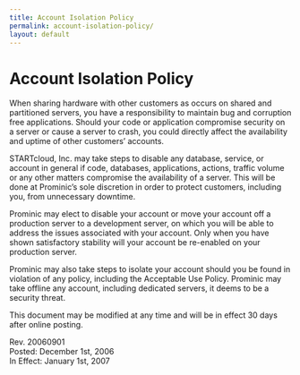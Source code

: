 ```yaml
---
title: Account Isolation Policy
permalink: account-isolation-policy/
layout: default
---
```

Account Isolation Policy
===
When sharing hardware with other customers as occurs on shared and partitioned servers, you have a responsibility to maintain bug and corruption free applications. Should your code or application compromise security on a server or cause a server to crash, you could directly affect the availability and uptime of other customers’ accounts. 

STARTcloud, Inc. may take steps to disable any database, service, or account in general if code, databases, applications, actions, traffic volume or any other matters compromise the availability of a server. This will be done at Prominic’s sole discretion in order to protect customers, including you, from unnecessary downtime. 

Prominic may elect to disable your account or move your account off a production server to a development server, on which you will be able to address the issues associated with your account. Only when you have shown satisfactory stability will your account be re-enabled on your production server. 

Prominic may also take steps to isolate your account should you be found in violation of any policy, including the Acceptable Use Policy. Prominic may take offline any account, including dedicated servers, it deems to be a security threat. 

This document may be modified at any time and will be in effect 30 days after online posting. 

Rev. 20060901  
Posted: December 1st, 2006  
In Effect: January 1st, 2007